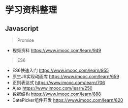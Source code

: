 # 学习资料整理

## Javascript
> Promise
- 视频资料 https://www.imooc.com/learn/949
> ES6
- ES6快速入门 https://www.imooc.com/learn/955
- 原生JS实现动画库 https://www.imooc.com/learn/659
- 正则表达式 https://www.imooc.com/learn/706
- Ajax https://www.imooc.com/learn/250
- 数据结构 https://www.imooc.com/learn/888
- DatePicker组件开发 https://www.imooc.com/learn/820
